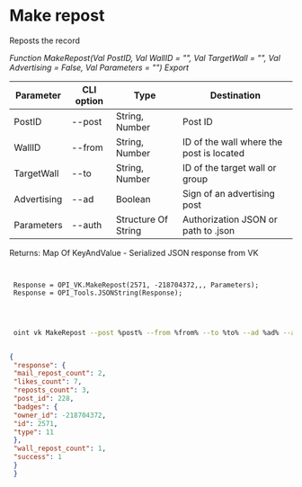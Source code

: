 ﻿---
sidebar_position: 2
---

# Make repost
 Reposts the record


*Function MakeRepost(Val PostID, Val WallID = "", Val TargetWall = "", Val Advertising = False, Val Parameters = "") Export*

 | Parameter | CLI option | Type | Destination |
 |-|-|-|-|
 | PostID | --post | String, Number | Post ID |
 | WallID | --from | String, Number | ID of the wall where the post is located |
 | TargetWall | --to | String, Number | ID of the target wall or group |
 | Advertising | --ad | Boolean | Sign of an advertising post |
 | Parameters | --auth | Structure Of String | Authorization JSON or path to .json |

 
 Returns: Map Of KeyAndValue - Serialized JSON response from VK

```bsl title="Code example"
	
 
 Response = OPI_VK.MakeRepost(2571, -218704372,,, Parameters);
 Response = OPI_Tools.JSONString(Response);
 
	
```

```sh title="CLI command example"
 
 oint vk MakeRepost --post %post% --from %from% --to %to% --ad %ad% --auth %auth%

```


```json title="Result"

{
 "response": {
 "mail_repost_count": 2,
 "likes_count": 7,
 "reposts_count": 3,
 "post_id": 228,
 "badges": {
 "owner_id": -218704372,
 "id": 2571,
 "type": 11
 },
 "wall_repost_count": 1,
 "success": 1
 }
 }

```
